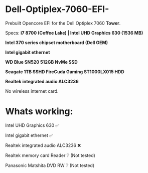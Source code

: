 # Dell-Optiplex-7060-EFI-
Prebuilt Opencore EFI for the Dell Optiplex 7060 **Tower**.

Specs:
**i7 8700 (Coffee Lake)
| Intel UHD Graphics 630 (1536 MB)**

**Intel 370 series chipset motherboard (Dell OEM)**

**Intel gigabit ethernet**

**WD Blue SN520 512GB NvMe SSD**

**Seagate 1TB SSHD FireCuda Gaming ST1000LX015 HDD**

**Realtek integrated audio ALC3236**

No wireless internet card.


# Whats working:
Intel UHD Graphics 630 ✅

Intel gigabit ethernet ✅

Realtek integrated audio ALC3236 ❌

Realtek memory card Reader ❔ (Not tested)

Panasonic Matshita DVD RW ❔ (Not tested)


